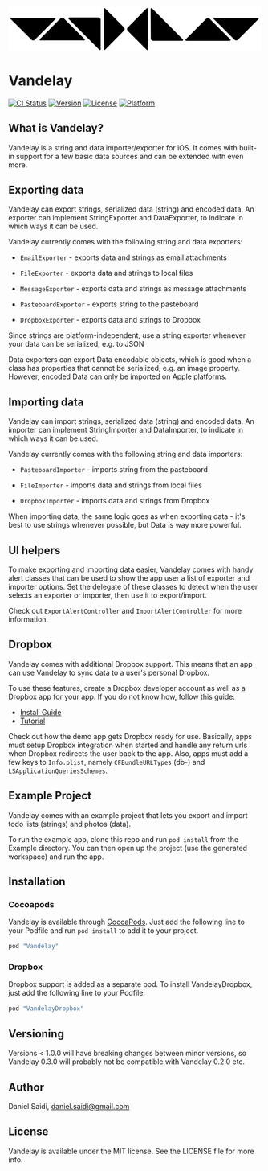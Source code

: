 ![Vandelay logo](Assets/logo-900.png "Vandelay")

# Vandelay

[![CI Status](http://img.shields.io/travis/danielsaidi/Vandelay.svg?style=flat)](https://travis-ci.org/danielsaidi/Vandelay)
[![Version](https://img.shields.io/cocoapods/v/Vandelay.svg?style=flat)](http://cocoapods.org/pods/Vandelay)
[![License](https://img.shields.io/cocoapods/l/Vandelay.svg?style=flat)](http://cocoapods.org/pods/Vandelay)
[![Platform](https://img.shields.io/cocoapods/p/Vandelay.svg?style=flat)](http://cocoapods.org/pods/Vandelay)


## What is Vandelay?

Vandelay is a string and data importer/exporter for iOS. It comes with
built-in support for a few basic data sources and can be extended with
even more.



## Exporting data

Vandelay can export strings, serialized data (string) and encoded data. 
An exporter can implement StringExporter and DataExporter, to indicate
in which ways it can be used.

Vandelay currently comes with the following string and data exporters:

- `EmailExporter` - exports data and strings as email attachments
- `FileExporter` - exports data and strings to local files
- `MessageExporter` - exports data and strings as message attachments
- `PasteboardExporter` - exports string to the pasteboard

- `DropboxExporter` - exports data and strings to Dropbox

Since strings are platform-independent, use a string exporter whenever
your data can be serialized, e.g. to JSON

Data exporters can export Data encodable objects, which is good when a
class has properties that cannot be serialized, e.g. an image property.
However, encoded Data can only be imported on Apple platforms.



## Importing data

Vandelay can import strings, serialized data (string) and encoded data. 
An importer can implement StringImporter and DataImporter, to indicate
in which ways it can be used.

Vandelay currently comes with the following string and data importers:

 - `PasteboardImporter` - imports string from the pasteboard
 - `FileImporter` - imports data and strings from local files

 - `DropboxImporter` - imports data and strings from Dropbox

When importing data, the same logic goes as when exporting data - it's
best to use strings whenever possible, but Data is way more powerful.



## UI helpers

To make exporting and importing data easier, Vandelay comes with handy
alert classes that can be used to show the app user a list of exporter
and importer options. Set the delegate of these classes to detect when
the user selects an exporter or importer, then use it to export/import.

Check out `ExportAlertController` and `ImportAlertController` for more
information.



## Dropbox

Vandelay comes with additional Dropbox support. This means that an app
can use Vandelay to sync data to a user's personal Dropbox.

To use these features, create a Dropbox developer account as well as a
Dropbox app for your app. If you do not know how, follow this guide:

- [Install Guide](https://www.dropbox.com/developers/documentation/swift#install)
- [Tutorial](https://www.dropbox.com/developers/documentation/swift#tutorial)

Check out how the demo app gets Dropbox ready for use. Basically, apps
must setup Dropbox integration when started and handle any return urls
when Dropbox redirects the user back to the app. Also, apps must add a
few keys to `Info.plist`, namely `CFBundleURLTypes` (db-<APP KEY>) and 
`LSApplicationQueriesSchemes`.



## Example Project

Vandelay comes with an example project that lets you export and import
todo lists (strings) and photos (data).

To run the example app, clone this repo and run `pod install` from the
Example directory. You can then open up the project (use the generated
workspace) and run the app.



## Installation


### Cocoapods

Vandelay is available through [CocoaPods](http://cocoapods.org/). Just
add the following line to your Podfile and run `pod install` to add it
to your project.

```ruby
pod "Vandelay"
```
 

### Dropbox

Dropbox support is added as a separate pod. To install VandelayDropbox,
just add the following line to your Podfile:

```ruby
pod "VandelayDropbox"
```



## Versioning

Versions < 1.0.0 will have breaking changes between minor versions, so
Vandelay 0.3.0 will probably not be compatible with Vandelay 0.2.0 etc.



## Author

Daniel Saidi, daniel.saidi@gmail.com



## License

Vandelay is available under the MIT license. See the LICENSE file for more info.

